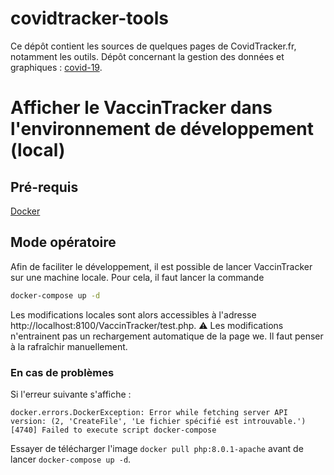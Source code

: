 # covidtracker-tools
Ce dépôt contient les sources de quelques pages de CovidTracker.fr, notamment les outils.
Dépôt concernant la gestion des données et graphiques : [covid-19](https://github.com/rozierguillaume/covid-19).

# Afficher le VaccinTracker dans l'environnement de développement (local)

## Pré-requis
[Docker](https://docs.docker.com/get-docker/)

## Mode opératoire

Afin de faciliter le développement, il est possible de lancer VaccinTracker sur une machine locale.
Pour cela, il faut lancer la commande
```bash
docker-compose up -d
```

Les modifications locales sont alors accessibles à l'adresse http://localhost:8100/VaccinTracker/test.php.
:warning: Les modifications n'entrainent pas un rechargement automatique de la page we. Il faut penser à la rafraîchir manuellement.


### En cas de problèmes 
Si l'erreur suivante s'affiche :
```
docker.errors.DockerException: Error while fetching server API version: (2, 'CreateFile', 'Le fichier spécifié est introuvable.')
[4740] Failed to execute script docker-compose
```
Essayer de télécharger l'image `docker pull php:8.0.1-apache` avant de lancer `docker-compose up -d`.